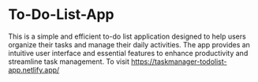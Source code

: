 # To-Do-List-App
This is a simple and efficient to-do list application designed to help users organize their tasks and manage their daily activities. The app provides an intuitive user interface and essential features to enhance productivity and streamline task management.  To visit https://taskmanager-todolist-app.netlify.app/
